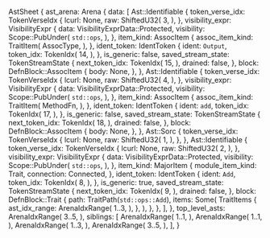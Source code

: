AstSheet {
    ast_arena: Arena {
        data: [
            Ast::Identifiable {
                token_verse_idx: TokenVerseIdx {
                    lcurl: None,
                    raw: ShiftedU32(
                        3,
                    ),
                },
                visibility_expr: VisibilityExpr {
                    data: VisibilityExprData::Protected,
                    visibility: Scope::PubUnder(
                        `std::ops`,
                    ),
                },
                item_kind: AssocItem {
                    assoc_item_kind: TraitItem(
                        AssocType,
                    ),
                },
                ident_token: IdentToken {
                    ident: `Output`,
                    token_idx: TokenIdx(
                        14,
                    ),
                },
                is_generic: false,
                saved_stream_state: TokenStreamState {
                    next_token_idx: TokenIdx(
                        15,
                    ),
                    drained: false,
                },
                block: DefnBlock::AssocItem {
                    body: None,
                },
            },
            Ast::Identifiable {
                token_verse_idx: TokenVerseIdx {
                    lcurl: None,
                    raw: ShiftedU32(
                        4,
                    ),
                },
                visibility_expr: VisibilityExpr {
                    data: VisibilityExprData::Protected,
                    visibility: Scope::PubUnder(
                        `std::ops`,
                    ),
                },
                item_kind: AssocItem {
                    assoc_item_kind: TraitItem(
                        MethodFn,
                    ),
                },
                ident_token: IdentToken {
                    ident: `add`,
                    token_idx: TokenIdx(
                        17,
                    ),
                },
                is_generic: false,
                saved_stream_state: TokenStreamState {
                    next_token_idx: TokenIdx(
                        18,
                    ),
                    drained: false,
                },
                block: DefnBlock::AssocItem {
                    body: None,
                },
            },
            Ast::Sorc {
                token_verse_idx: TokenVerseIdx {
                    lcurl: None,
                    raw: ShiftedU32(
                        1,
                    ),
                },
            },
            Ast::Identifiable {
                token_verse_idx: TokenVerseIdx {
                    lcurl: None,
                    raw: ShiftedU32(
                        2,
                    ),
                },
                visibility_expr: VisibilityExpr {
                    data: VisibilityExprData::Protected,
                    visibility: Scope::PubUnder(
                        `std::ops`,
                    ),
                },
                item_kind: MajorItem {
                    module_item_kind: Trait,
                    connection: Connected,
                },
                ident_token: IdentToken {
                    ident: `Add`,
                    token_idx: TokenIdx(
                        8,
                    ),
                },
                is_generic: true,
                saved_stream_state: TokenStreamState {
                    next_token_idx: TokenIdx(
                        9,
                    ),
                    drained: false,
                },
                block: DefnBlock::Trait {
                    path: TraitPath(`std::ops::Add`),
                    items: Some(
                        TraitItems {
                            ast_idx_range: ArenaIdxRange(
                                1..3,
                            ),
                        },
                    ),
                },
            },
        ],
    },
    top_level_asts: ArenaIdxRange(
        3..5,
    ),
    siblings: [
        ArenaIdxRange(
            1..1,
        ),
        ArenaIdxRange(
            1..1,
        ),
        ArenaIdxRange(
            1..3,
        ),
        ArenaIdxRange(
            3..5,
        ),
    ],
}